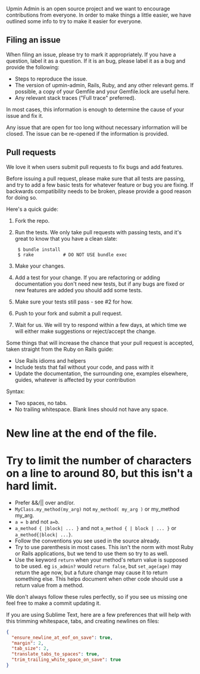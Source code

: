 Upmin Admin is an open source project and we want to encourage contributions from everyone. In order to make things a little easier, we have outlined some info to try to make it easier for everyone.


## Filing an issue

When filing an issue, please try to mark it appropriately. If you have a question, label it as a question. If it is an bug, please label it as a bug and provide the following:

* Steps to reproduce the issue.
* The version of upmin-admin, Rails, Ruby, and any other relevant gems. If possible, a copy of your Gemfile and your Gemfile.lock are useful here.
* Any relevant stack traces ("Full trace" preferred).

In most cases, this information is enough to determine the cause of your issue and fix it.

Any issue that are open for too long without necessary information will be closed. The issue can be re-opened if the information is provided.


## Pull requests

We love it when users submit pull requests to fix bugs and add features.

Before issuing a pull request, please make sure that all tests are passing, and try to add a few basic tests for whatever feature or bug you are fixing. If backwards compatibility needs to be broken, please provide a good reason for doing so.

Here's a quick guide:

1. Fork the repo.

2. Run the tests. We only take pull requests with passing tests, and it's great
to know that you have a clean slate:

        $ bundle install
        $ rake           # DO NOT USE bundle exec

3. Make your changes.

4. Add a test for your change. If you are refactoring or adding documentation you don't need new tests, but if any bugs are fixed or new features are added you should add some tests.

5. Make sure your tests still pass - see #2 for how.

6. Push to your fork and submit a pull request.

7. Wait for us. We will try to respond within a few days, at which time we will either make suggestions or reject/accept the change.


Some things that will increase the chance that your pull request is accepted,
taken straight from the Ruby on Rails guide:

* Use Rails idioms and helpers
* Include tests that fail without your code, and pass with it
* Update the documentation, the surrounding one, examples elsewhere, guides,
  whatever is affected by your contribution

Syntax:

* Two spaces, no tabs.
* No trailing whitespace. Blank lines should not have any space.
# New line at the end of the file.
# Try to limit the number of characters on a line to around 80, but this isn't a hard limit.
* Prefer &&/|| over and/or.
* `MyClass.my_method(my_arg)` not `my_method( my_arg )` or my_method my_arg.
* `a = b` and not `a=b`.
* `a_method { |block| ... }` and not `a_method { | block | ... }` or
`a_method{|block| ...}`.
* Follow the conventions you see used in the source already.
* Try to use parenthesis in most cases. This isn't the norm with most Ruby or Rails applications, but we tend to use them so try to as well.
* Use the keyword `return` when your method's return value is supposed to be used. eg `is_admin?` would `return false`, but `set_age(age)` may return the age now, but a future change may cause it to return something else. This helps document when other code should use a return value from a method.

We don't always follow these rules perfectly, so if you see us missing one feel free to make a commit updating it.

If you are using Sublime Text, here are a few preferences that will help with this trimming whitespace, tabs, and creating newlines on files:

```json
{
  "ensure_newline_at_eof_on_save": true,
  "margin": 2,
  "tab_size": 2,
  "translate_tabs_to_spaces": true,
  "trim_trailing_white_space_on_save": true
}
```
